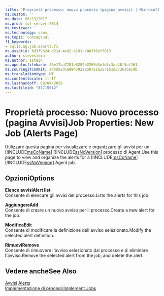 ```yaml
---
title: 'Proprietà processo: nuovo processo (pagina avvisi) | Microsoft Docs'
ms.custom: ''
ms.date: 06/13/2017
ms.prod: sql-server-2014
ms.reviewer: ''
ms.technology: ssms
ms.topic: conceptual
f1_keywords:
- sql12.ag.job.alerts.f1
ms.assetid: 6d3f9b24-d214-4e82-b161-c00ff8eff813
author: stevestein
ms.author: sstein
ms.openlocfilehash: 46e17ba7281e8289e2209d4e1dfc3ae40f5ef161
ms.sourcegitcommit: ad4d92dce894592a259721a1571b1d8736abacdb
ms.translationtype: MT
ms.contentlocale: it-IT
ms.lasthandoff: 08/04/2020
ms.locfileid: "87715012"
---
```

# <a name="job-properties-new-job-alerts-page"></a><span data-ttu-id="86f9a-102">Proprietà processo: Nuovo processo (pagina Avvisi)</span><span class="sxs-lookup"><span data-stu-id="86f9a-102">Job Properties: New Job (Alerts Page)</span></span>
  <span data-ttu-id="86f9a-103">Utilizzare questa pagina per visualizzare e organizzare gli avvisi per un [!INCLUDE[msCoName](../../includes/msconame-md.md)] [!INCLUDE[ssNoVersion](../../includes/ssnoversion-md.md)] processo di Agent.</span><span class="sxs-lookup"><span data-stu-id="86f9a-103">Use this page to view and organize the alerts for a [!INCLUDE[msCoName](../../includes/msconame-md.md)] [!INCLUDE[ssNoVersion](../../includes/ssnoversion-md.md)] Agent job.</span></span>  
  
## <a name="options"></a><span data-ttu-id="86f9a-104">Opzioni</span><span class="sxs-lookup"><span data-stu-id="86f9a-104">Options</span></span>  
 <span data-ttu-id="86f9a-105">**Elenco avvisi**</span><span class="sxs-lookup"><span data-stu-id="86f9a-105">**Alert list**</span></span>  
 <span data-ttu-id="86f9a-106">Consente di elencare gli avvisi del processo.</span><span class="sxs-lookup"><span data-stu-id="86f9a-106">Lists the alerts for this job.</span></span>  
  
 <span data-ttu-id="86f9a-107">**Aggiungere**</span><span class="sxs-lookup"><span data-stu-id="86f9a-107">**Add**</span></span>  
 <span data-ttu-id="86f9a-108">Consente di creare un nuovo avviso per il processo.</span><span class="sxs-lookup"><span data-stu-id="86f9a-108">Create a new alert for the job.</span></span>  
  
 <span data-ttu-id="86f9a-109">**Modifica**</span><span class="sxs-lookup"><span data-stu-id="86f9a-109">**Edit**</span></span>  
 <span data-ttu-id="86f9a-110">Consente di modificare la definizione dell'avviso selezionato.</span><span class="sxs-lookup"><span data-stu-id="86f9a-110">Modify the selected alert definition.</span></span>  
  
 <span data-ttu-id="86f9a-111">**Rimuovi**</span><span class="sxs-lookup"><span data-stu-id="86f9a-111">**Remove**</span></span>  
 <span data-ttu-id="86f9a-112">Consente di rimuovere l'avviso selezionato dal processo e di eliminare l'avviso.</span><span class="sxs-lookup"><span data-stu-id="86f9a-112">Remove the selected alert from the job, and delete the alert.</span></span>  
  
## <a name="see-also"></a><span data-ttu-id="86f9a-113">Vedere anche</span><span class="sxs-lookup"><span data-stu-id="86f9a-113">See Also</span></span>  
 <span data-ttu-id="86f9a-114">[Avvisi](alerts.md) </span><span class="sxs-lookup"><span data-stu-id="86f9a-114">[Alerts](alerts.md) </span></span>  
 [<span data-ttu-id="86f9a-115">Implementazione di processi</span><span class="sxs-lookup"><span data-stu-id="86f9a-115">Implement Jobs</span></span>](implement-jobs.md)  
  
  
